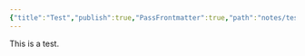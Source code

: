 ```yaml
---
{"title":"Test","publish":true,"PassFrontmatter":true,"path":"notes/test-note.md","permalink":"/notes/test-note/"}
---
```




This is a test.

